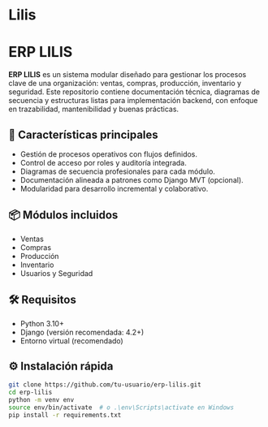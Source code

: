 # Lilis

# ERP LILIS

**ERP LILIS** es un sistema modular diseñado para gestionar los procesos clave de una organización: ventas, compras, producción, inventario y seguridad. Este repositorio contiene documentación técnica, diagramas de secuencia y estructuras listas para implementación backend, con enfoque en trazabilidad, mantenibilidad y buenas prácticas.

## 🚀 Características principales

- Gestión de procesos operativos con flujos definidos.
- Control de acceso por roles y auditoría integrada.
- Diagramas de secuencia profesionales para cada módulo.
- Documentación alineada a patrones como Django MVT (opcional).
- Modularidad para desarrollo incremental y colaborativo.

## 📦 Módulos incluidos

- Ventas  
- Compras  
- Producción  
- Inventario  
- Usuarios y Seguridad


## 🛠️ Requisitos

- Python 3.10+
- Django (versión recomendada: 4.2+)
- Entorno virtual (recomendado)

## ⚙️ Instalación rápida

```bash
git clone https://github.com/tu-usuario/erp-lilis.git
cd erp-lilis
python -m venv env
source env/bin/activate  # o .\env\Scripts\activate en Windows
pip install -r requirements.txt
